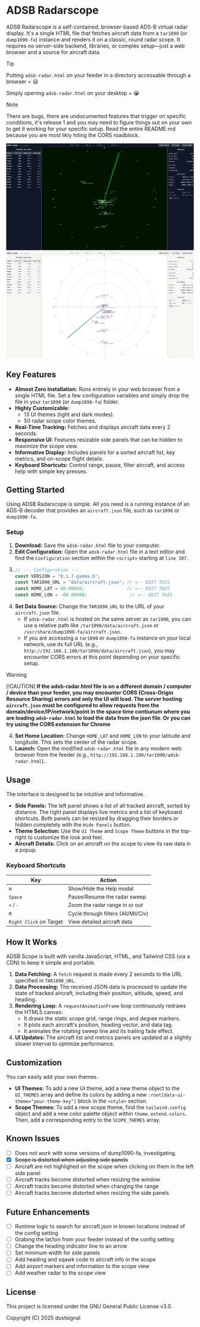 # ADSB Radarscope

ADSB Radarscope is a self-contained, browser-based ADS-B virtual radar display. It's a single HTML file that fetches aircraft data from a ```tar1090``` (or ```dump1090-fa```) instance and renders it on a classic, round radar scope. It requires no server-side backend, libraries, or complex setup—just a web browser and a source for aircraft data.

> [!TIP]
> Putting `adsb-radar.html` on your feeder in a directory accessable through a browser = 😃
> 
> Simply opening `adsb-radar.html` on your desktop = 😭

> [!NOTE]
> There are bugs, there are undocumented features that trigger on specific conditions, it's release 1 and you may need to figure things out on your own to get it working for your specific setup. Read the entire README.md because you are most likly hiting the CORS roadblock.

![Screenshot of ADSB Scope.](/assets/adsb-scope.webp) 
![Screenshot of ADSB Scope Light Mode.](/assets/adsb-scope-light.webp)

## Key Features

* **Almost Zero Installation:** Runs entirely in your web browser from a single HTML file. Set a few configuration variables and simply drop the file in your ```tar1090``` (or ```dump1090-fa```) folder.
* **Highly Customizable:**
  * 13 UI themes (light and dark modes).
  * 50 radar scope color themes.
* **Real-Time Tracking:** Fetches and displays aircraft data every 2 seconds.
* **Responsive UI:** Features resizable side panels that can be hidden to maximize the scope view.
* **Informative Display:** Includes panels for a sorted aircraft list, key metrics, and on-scope flight details.
* **Keyboard Shortcuts:** Control range, pause, filter aircraft, and access help with simple key presses.

## Getting Started

Using ADSB Radarscope is simple. All you need is a running instance of an ADS-B decoder that provides an ```aircraft.json``` file, such as ```tar1090``` or ```dump1090-fa```.

### Setup

1. **Download:** Save the ```adsb-radar.html``` file to your computer.
2. **Edit Configuration:** Open the ```adsb-radar.html``` file in a text editor and find the ```Configuration``` section within the ```<script>``` starting at `line 307`.
3. 
   ```javascript
   // --- Configuration ---
   const VERSION = "0.1.7-gamma.b";
   const TAR1090_URL = "data/aircraft.json"; // <-- EDIT THIS
   const HOME_LAT = 00.00000;                // <-- EDIT THIS
   const HOME_LON = -00.00000;                // <-- EDIT THIS
   ```
4. **Set Data Source:** Change the `TAR1090_URL` to the URL of your `aircraft.json` file.
   * If ```adsb-radar.html``` is hosted on the same server as ```tar1090```, you can use a relative path like ```/tar1090/data/aircraft.json``` or ```/usr/share/dump1090-fa/aircraft.json```.
   * If you are accessing a ```tar1090``` or ```dump1090-fa``` instance on your local network, use its full URL (e.g., ```http://192.168.1.100/tar1090/data/aircraft.json```), you may encounter CORS errors at this point depending on your specific setup.
> [!WARNING]
> [!CAUTION]
> **If the adsb-radar.html file is on a different domain / computer / device than your feeder, you may encounter CORS (Cross-Origin Resource Sharing) errors and only the UI will load. The server hosting ```aircraft.json``` must be configured to allow requests from the domain/device/IP/network/point in the space time contiunum where you are loading ```adsb-radar.html``` to load the data from the json file. Or you can try using the CORS extension for Chrome**

4. **Set Home Location:** Change `HOME_LAT` and `HOME_LON` to your latitude and longitude. This sets the center of the radar scope.
5. **Launch:** Open the modified ```adsb-radar.html``` file in any modern web browser from the feeder (e.g., ```http://192.168.1.100/tar1090/adsb-radar.html```)..

## Usage

The interface is designed to be intuitive and informative.

* **Side Panels:** The left panel shows a list of all tracked aircraft, sorted by distance. The right panel displays live metrics and a list of keyboard shortcuts. Both panels can be resized by dragging their borders or hidden completely with the ```Hide Panels``` button.
* **Theme Selection:** Use the ```UI Theme``` and ```Scope Theme``` buttons in the top-right to customize the look and feel.
* **Aircraft Details:** Click on an aircraft on the scope to view its raw data in a popup.

### Keyboard Shortcuts

| Key               | Action                               |
| ----------------- | ------------------------------------ |
| ` H `              | Show/Hide the Help modal             |
| ` Space `          | Pause/Resume the radar sweep         |
| ` + ` / `- `         | Zoom the radar range in or out       |
| ` M `               | Cycle through filters (All/Mil/Civ)  |
| ` Right Click ` on Target | View detailed aircraft data          |

## How It Works

ADSB Scope is built with vanilla JavaScript, HTML, and Tailwind CSS (via a CDN) to keep it simple and portable.

1. **Data Fetching:** A `fetch` request is made every 2 seconds to the URL specified in `TAR1090_URL`.
2. **Data Processing:** The received JSON data is processed to update the state of tracked aircraft, including their position, altitude, speed, and heading.
3. **Rendering Loop:** A `requestAnimationFrame` loop continuously redraws the HTML5 canvas:
   * It draws the static scope grid, range rings, and degree markers.
   * It plots each aircraft's position, heading vector, and data tag.
   * It animates the rotating sweep line and its trailing fade effect.
4. **UI Updates:** The aircraft list and metrics panels are updated at a slightly slower interval to optimize performance.

## Customization

You can easily add your own themes.

* **UI Themes:** To add a new UI theme, add a new theme object to the `UI_THEMES` array and define its colors by adding a new `:root[data-ui-theme="your-theme-key"]` block in the `<style>` section.
* **Scope Themes:** To add a new scope theme, find the `tailwind.config` object and add a new color palette object within `theme.extend.colors`. Then, add a corresponding entry to the `SCOPE_THEMES` array.

## Known Issues

- [ ] Does not work with some versions of dump1090-fa, investigating.
- [x] ~~Scope is distorted when adjusting side panels~~
- [ ] Aircraft are not highlighed on the scope when clicking on them in the left side panel
- [ ] Aircraft tracks become distorted when resizing the window
- [ ] Aircraft tracks become distorted when changing the range
- [ ] Aircraft tracks become distorted when resizing the side panels

## Future Enhancements

- [ ] Runtime logic to search for aircraft.json in known locations instead of the config setting
- [ ] Grabing the lat/lon from your feeder instead of the config setting
- [ ] Change the heading indicator line to an arrow
- [ ] Set minimum width for side panels
- [ ] Add heading and sqawk code to aircraft info in the scope
- [ ] Add airport markers and information to the scope view
- [ ] Add weather radar to the scope view

## License

This project is licensed under the GNU General Public License v3.0.

Copyright (C) 2025 dustsignal

